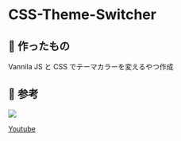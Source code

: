 # CSS-Theme-Switcher

## 🔨 作ったもの

Vannila JS と CSS でテーマカラーを変えるやつ作成

## 🔗 参考

[![](https://img.youtube.com/vi/rXuHGLzSmSE/0.jpg)](https://www.youtube.com/watch?v=rXuHGLzSmSE)

[Youtube](https://www.youtube.com/watch?v=rXuHGLzSmSE)
